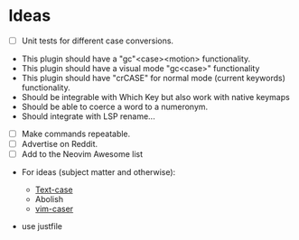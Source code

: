 # Ideas

- [ ] Unit tests for different case conversions.
- This plugin should have a "gc"\<case\>\<motion\> functionality.
- This plugin should have a visual mode "gc\<case\>" functionality
- This plugin should have "crCASE" for normal mode (current keywords) functionality.
- Should be integrable with Which Key but also work with native keymaps
- Should be able to coerce a word to a numeronym.
- Should integrate with LSP rename...
- [ ] Make commands repeatable.
- [ ] Advertise on Reddit.
- [ ] Add to the Neovim Awesome list

- For ideas (subject matter and otherwise):
  - [Text-case](https://github.com/johmsalas/text-case.nvim)
  - Abolish
  - [vim-caser](https://github.com/arthurxavierx/vim-caser)

- use justfile
